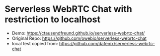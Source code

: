 # Serverless WebRTC Chat with restriction to localhost

* Demo: https://ctausendfreund.github.io/serverless-webrtc-chat/
* Original Repo: https://github.com/owebio/serverless-webrtc-chat
* local test copied from: https://github.com/dafenix/serverless-webrtc-chat
